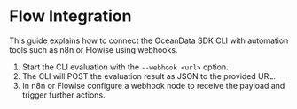 # Flow Integration

This guide explains how to connect the OceanData SDK CLI with automation tools such as n8n or Flowise using webhooks.

1. Start the CLI evaluation with the `--webhook <url>` option.
2. The CLI will POST the evaluation result as JSON to the provided URL.
3. In n8n or Flowise configure a webhook node to receive the payload and trigger further actions.
